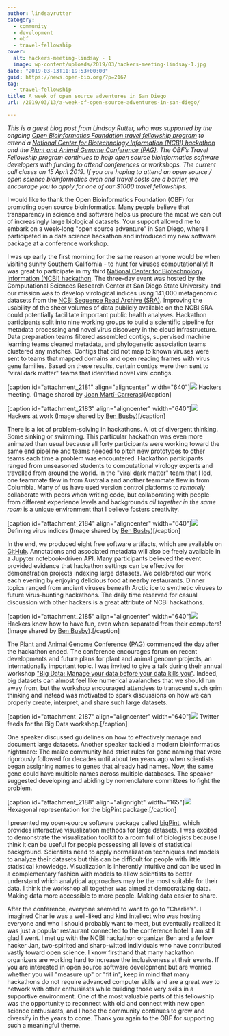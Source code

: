 ```yaml
---
author: lindsayrutter
category:
  - community
  - development
  - obf
  - travel-fellowship
cover:
  alt: hackers-meeting-lindsay - 1
  image: wp-content/uploads/2019/03/hackers-meeting-lindsay-1.jpg
date: "2019-03-13T11:19:53+00:00"
guid: https://news.open-bio.org/?p=2167
tag:
  - travel-fellowship
title: A week of open source adventures in San Diego
url: /2019/03/13/a-week-of-open-source-adventures-in-san-diego/

---
```

_This is a guest blog post from Lindsay Rutter, who was supported by the ongoing [Open Bioinformatics Foundation travel fellowship program](https://github.com/OBF/obf-docs/blob/master/Travel_fellowships.md) to attend a [National Center for Biotechnology Information (NCBI) hackathon](https://ncbiinsights.ncbi.nlm.nih.gov/2018/11/09/ncbi-sdsu-virus-hunting-data-science-hackathon-january-2019/) and the [Plant and Animal Genome Conference (PAG)](https://www.intlpag.org/2019/). The OBF’s Travel Fellowship program continues to help open source bioinformatics software developers with funding to attend conferences or workshops. The current call closes on 15 April 2019. If you are hoping to attend an open source / open science bioinformatics even and travel costs are a barrier, we encourage you to apply for one of our $1000 travel fellowships._

I would like to thank the Open Bioinformatics Foundation (OBF) for promoting open source bioinformatics. Many people believe that transparency in science and software helps us procure the most we can out of increasingly large biological datasets. Your support allowed me to embark on a week-long "open source adventure" in San Diego, where I participated in a data science hackathon and introduced my new software package at a conference workshop.

I was up early the first morning for the same reason anyone would be when visiting sunny Southern California - to hunt for viruses computationally! It was great to participate in my third [National Center for Biotechnology Information (NCBI) hackathon](https://ncbiinsights.ncbi.nlm.nih.gov/2018/11/09/ncbi-sdsu-virus-hunting-data-science-hackathon-january-2019/). The three-day event was hosted by the Computational Sciences Research Center at San Diego State University and our mission was to develop virological indices using 141,000 metagenomic datasets from the [NCBI Sequence Read Archive (SRA)](https://www.ncbi.nlm.nih.gov/sra). Improving the usability of the sheer volumes of data publicly available on the NCBI SRA could potentially facilitate important public health analyses. Hackathon participants split into nine working groups to build a scientific pipeline for metadata processing and novel virus discovery in the cloud infrastructure. Data preparation teams filtered assembled contigs, supervised machine learning teams cleaned metadata, and phylogenetic association teams clustered any matches. Contigs that did not map to known viruses were sent to teams that mapped domains and open reading frames with virus gene families. Based on these results, certain contigs were then sent to "viral dark matter" teams that identified novel viral contigs.

\[caption id="attachment\_2181" align="aligncenter" width="640"\]![](https://news.open-bio.org/wp-content/uploads/2019/03/hackathon1-1024x768.jpg) Hackers meeting. (Image shared by [Joan Martí-Carreras](http://joanmarticarreras.com))\[/caption\]

\[caption id="attachment\_2183" align="aligncenter" width="640"\]![](https://news.open-bio.org/wp-content/uploads/2019/03/hackathon2-1024x768.jpg) Hackers at work (Image shared by [Ben Busby](https://twitter.com/DCGenomics))\[/caption\]

There is a lot of problem-solving in hackathons. A lot of divergent thinking. Some sinking or swimming. This particular hackathon was even more animated than usual because all forty participants were working toward the same end pipeline and teams needed to pitch new prototypes to other teams each time a problem was encountered. Hackathon participants ranged from unseasoned students to computational virology experts and travelled from around the world. In the "viral dark matter" team that I led, one teammate flew in from Australia and another teammate flew in from Columbia. Many of us have used version control platforms to _remotely_ collaborate with peers when writing code, but collaborating with people from different experience levels and backgrounds _all together in the same room_ is a unique environment that I believe fosters creativity.

\[caption id="attachment\_2184" align="aligncenter" width="640"\]![](https://news.open-bio.org/wp-content/uploads/2019/03/hackathonScribbles1-1024x768.jpg) Defining virus indices (Image shared by [Ben Busby](https://twitter.com/DCGenomics))\[/caption\]

In the end, we produced eight free software artifacts, which are available on [GitHub](https://github.com/NCBI-Hackathons/VirusDiscoveryProject). Annotations and associated metadata will also be freely available in a Jupyter notebook-driven API. Many participants believed the event provided evidence that hackathon settings can be effective for demonstration projects indexing large datasets. We celebrated our work each evening by enjoying delicious food at nearby restaurants. Dinner topics ranged from ancient viruses beneath Arctic ice to synthetic viruses to future virus-hunting hackathons. The daily time reserved for casual discussion with other hackers is a great attribute of NCBI hackathons.

\[caption id="attachment\_2185" align="aligncenter" width="640"\]![](https://news.open-bio.org/wp-content/uploads/2019/03/socialHackathon-1024x768.jpg) Hackers know how to have fun, even when separated from their computers! (Image shared by [Ben Busby](https://twitter.com/DCGenomics)).\[/caption\]

The [Plant and Animal Genome Conference (PAG)](https://www.intlpag.org/2019/) commenced the day after the hackathon ended. The conference encourages forum on recent developments and future plans for plant and animal genome projects, an internationally important topic. I was invited to give a talk during their annual workshop ["Big Data: Manage your data before your data kills you"](https://pag.confex.com/pag/xxvii/meetingapp.cgi/Session/5455). Indeed, big datasets can almost feel like numerical avalanches that we should run away from, but the workshop encouraged attendees to transcend such grim thinking and instead was motivated to spark discussions on how we can properly create, interpret, and share such large datasets.

\[caption id="attachment\_2187" align="aligncenter" width="640"\]![](https://news.open-bio.org/wp-content/uploads/2019/03/bigDataWorkshop-999x1024.png) Twitter feeds for the Big Data workshop.\[/caption\]

One speaker discussed guidelines on how to effectively manage and document large datasets. Another speaker tackled a modern bioinformatics nightmare: The maize community had strict rules for gene naming that were rigorously followed for decades until about ten years ago when scientists began assigning names to genes that already had names. Now, the same gene could have multiple names across multiple databases. The speaker suggested developing and abiding by nomenclature committees to fight the problem.

\[caption id="attachment\_2188" align="alignright" width="165"\]![](https://news.open-bio.org/wp-content/uploads/2019/03/logo.png) Hexagonal representation for the bigPint package.\[/caption\]

I presented my open-source software package called [bigPint](https://lindsayrutter.github.io/bigPint/), which provides interactive visualization methods for large datasets. I was excited to demonstrate the visualization toolkit to a room full of biologists because I think it can be useful for people possessing all levels of statistical background. Scientists need to apply normalization techniques and models to analyze their datasets but this can be difficult for people with little statistical knowledge. Visualization is inherently intuitive and can be used in a complementary fashion with models to allow scientists to better understand which analytical approaches may be the most suitable for their data. I think the workshop all together was aimed at democratizing data. Making data more accessible to more people. Making data easier to share.

After the conference, everyone seemed to want to go to "Charlie’s". I imagined Charlie was a well-liked and kind intellect who was hosting everyone and who I should probably want to meet, but eventually realized it was just a popular restaurant connected to the conference hotel. I am still glad I went. I met up with the NCBI hackathon organizer Ben and a fellow hacker Jan, two-spirited and sharp-witted individuals who have contributed vastly toward open science. I know firsthand that many hackathon organizers are working hard to increase the inclusiveness at their events. If you are interested in open source software development but are worried whether you will "measure up" or "fit in", keep in mind that many hackathons do not require advanced computer skills and are a great way to network with other enthusiasts while building those very skills in a supportive environment. One of the most valuable parts of this fellowship was the opportunity to reconnect with old and connect with new open science enthusiasts, and I hope the community continues to grow and diversify in the years to come. Thank you again to the OBF for supporting such a meaningful theme.
